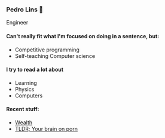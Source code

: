 ### Pedro Lins 🌊
Engineer
#### Can't really fit what I'm focused on doing in a sentence, but:
- Competitive programming
- Self-teaching Computer science
#### I try to read a lot about
- Learning 
- Physics
- Computers
#### Recent stuff:
- [Wealth](https://gist.github.com/sarmentow/e426a802e4f389f97fbf63d590fc4803) 
- [TLDR; Your brain on porn](https://gist.github.com/sarmentow/e7ca1b8b514942b2abcb8c89d9cd11e1)
